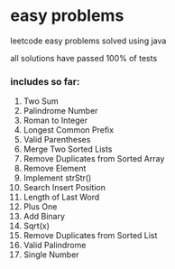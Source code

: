 # easy problems
leetcode easy problems solved using java

all solutions have passed 100% of tests
### includes so far:
1. Two Sum
9. Palindrome Number
13. Roman to Integer
14. Longest Common Prefix
20. Valid Parentheses
21. Merge Two Sorted Lists
26. Remove Duplicates from Sorted Array
27. Remove Element
28. Implement strStr()
35. Search Insert Position
58. Length of Last Word
66. Plus One
67. Add Binary
69. Sqrt(x)
83. Remove Duplicates from Sorted List
125. Valid Palindrome
136. Single Number
